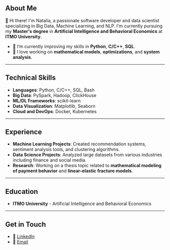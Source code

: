 ## About Me

👋 Hi there! I'm Natalia, a passionate software developer and data scientist specializing in Big Data, Machine Learning, and NLP. I'm currently pursuing my **Master's degree** in **Artificial Intelligence and Behavioral Economics** at **ITMO University**.

- 🌱 I’m currently improving my skills in **Python**, **C/C++**,  **SQL**.
- 🔬 I love working on **mathematical models**, **optimizations**, and **system analysis**.

---

## Technical Skills

- **Languages**: Python, C/C++, SQL, Bash
- **Big Data**: PySpark, Hadoop, ClickHouse
- **ML/DL Frameworks**: scikit-learn
- **Data Visualization**: Matplotlib, Seaborn
- **Cloud and DevOps**: Docker, Kubernetes

---

## Experience

- **Machine Learning Projects**: Created recommendation systems, sentiment analysis tools, and clustering algorithms.
- **Data Science Projects**: Analyzed large datasets from various industries including finance and social media.
- **Research**: Working on a thesis topic related to **mathematical modeling of payment behavior** and **linear-elastic fracture models**.

---

## Education

- **ITMO University** - Artificial Intelligence and Behavioral Economics

---

## Get in Touch

- 💼 [LinkedIn](https://www.linkedin.com/in/natalia-kuzmina-43ba35302/)
- 📧 [Email](mailto:natakkuzmina@gmail.com)
